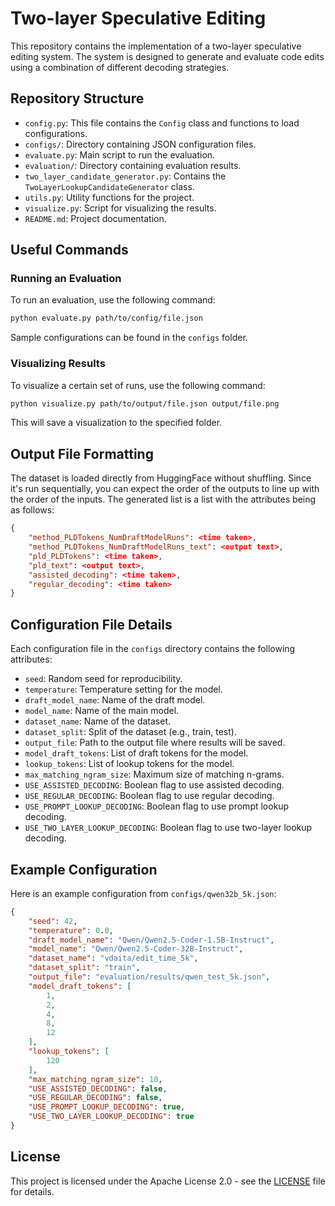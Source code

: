 # Two-layer Speculative Editing

This repository contains the implementation of a two-layer speculative editing system. The system is designed to generate and evaluate code edits using a combination of different decoding strategies.

## Repository Structure

- `config.py`: This file contains the `Config` class and functions to load configurations.
- `configs/`: Directory containing JSON configuration files.
- `evaluate.py`: Main script to run the evaluation.
- `evaluation/`: Directory containing evaluation results.
- `two_layer_candidate_generator.py`: Contains the `TwoLayerLookupCandidateGenerator` class.
- `utils.py`: Utility functions for the project.
- `visualize.py`: Script for visualizing the results.
- `README.md`: Project documentation.

## Useful Commands

### Running an Evaluation

To run an evaluation, use the following command:

```sh
python evaluate.py path/to/config/file.json
```

Sample configurations can be found in the `configs` folder.

### Visualizing Results

To visualize a certain set of runs, use the following command:

```sh
python visualize.py path/to/output/file.json output/file.png
```

This will save a visualization to the specified folder.

## Output File Formatting

The dataset is loaded directly from HuggingFace without shuffling. Since it's run sequentially, you can expect the order of the outputs to line up with the order of the inputs. The generated list is a list with the attributes being as follows:

```json
{
    "method_PLDTokens_NumDraftModelRuns": <time taken>,
    "method_PLDTokens_NumDraftModelRuns_text": <output text>,
    "pld_PLDTokens": <time taken>,
    "pld_text": <output text>,
    "assisted_decoding": <time taken>,
    "regular_decoding": <time taken>
}
```

## Configuration File Details

Each configuration file in the `configs` directory contains the following attributes:

- `seed`: Random seed for reproducibility.
- `temperature`: Temperature setting for the model.
- `draft_model_name`: Name of the draft model.
- `model_name`: Name of the main model.
- `dataset_name`: Name of the dataset.
- `dataset_split`: Split of the dataset (e.g., train, test).
- `output_file`: Path to the output file where results will be saved.
- `model_draft_tokens`: List of draft tokens for the model.
- `lookup_tokens`: List of lookup tokens for the model.
- `max_matching_ngram_size`: Maximum size of matching n-grams.
- `USE_ASSISTED_DECODING`: Boolean flag to use assisted decoding.
- `USE_REGULAR_DECODING`: Boolean flag to use regular decoding.
- `USE_PROMPT_LOOKUP_DECODING`: Boolean flag to use prompt lookup decoding.
- `USE_TWO_LAYER_LOOKUP_DECODING`: Boolean flag to use two-layer lookup decoding.

## Example Configuration

Here is an example configuration from `configs/qwen32b_5k.json`:

```json
{
    "seed": 42,
    "temperature": 0.0,
    "draft_model_name": "Qwen/Qwen2.5-Coder-1.5B-Instruct",
    "model_name": "Qwen/Qwen2.5-Coder-32B-Instruct",
    "dataset_name": "vdaita/edit_time_5k",
    "dataset_split": "train",
    "output_file": "evaluation/results/qwen_test_5k.json",
    "model_draft_tokens": [
        1,
        2,
        4,
        8,
        12
    ],
    "lookup_tokens": [
        120
    ],
    "max_matching_ngram_size": 10,
    "USE_ASSISTED_DECODING": false,
    "USE_REGULAR_DECODING": false,
    "USE_PROMPT_LOOKUP_DECODING": true,
    "USE_TWO_LAYER_LOOKUP_DECODING": true
}
```

## License

This project is licensed under the Apache License 2.0 - see the [LICENSE](LICENSE) file for details.